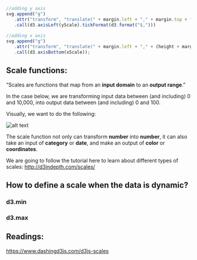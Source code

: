 
```js
//adding y axis
svg.append("g")
   .attr("transform", "translate(" + margin.left + "," + margin.top + ")")
   .call(d3.axisLeft(yScale).tickFormat(d3.format("$,")))
   
//adding x axis
svg.append("g")
   .attr("transform", "translate(" + margin.left + "," + (height + margin.top) + ")")
   .call(d3.axisBottom(xScale));
```

## Scale functions: 
“Scales are functions that map from an **input domain** to an **output range**.” 

In the case below, we are transforming input data between (and including) 0 and 10,000, into output data between (and including) 0 and 100.

Visually, we want to do the following: 

![alt text](https://s3.amazonaws.com/dashingd3js/images/d3.js_scales_scale_domain_down_to_range_300x300.png "")

The scale function not only can transform **number** into **number**, it can also take an input of **category** or **date**, and make an output of **color** or **coordinates**. 

We are going to follow the tutorial here to learn about different types of scales: 
http://d3indepth.com/scales/ 


## How to define a scale when the data is dynamic?
### d3.min

### d3.max


## Readings: 
https://www.dashingd3js.com/d3js-scales 
